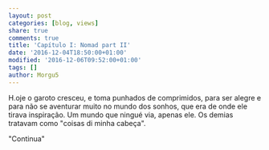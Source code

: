 ```yaml
---
layout: post
categories: [blog, views]
share: true
comments: true
title: 'Capítulo I: Nomad part II'
date: '2016-12-04T18:50:00+01:00'
modified: '2016-12-06T09:52:00+01:00'
tags: []
author: Morgu5
---
```

<span class="dcap">H</span>.oje o garoto cresceu, e toma punhados de comprimidos, para ser alegre e para não se aventurar muito no mundo dos sonhos, que era de onde ele tirava inspiração. Um mundo que ningué via, apenas ele. Os demias tratavam como "coisas di minha cabeça". 



<div class="text-divider"></div>

<div class="central-quote">"Continua"</div>

 <div class="text-divider"></div>
<figure>   
